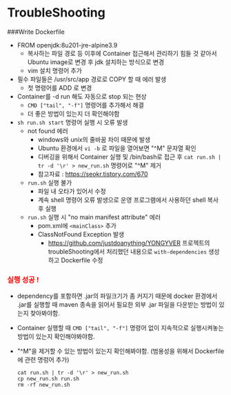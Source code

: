 TroubleShooting
===

###Write Dockerfile
- FROM openjdk:8u201-jre-alpine3.9
  - 복사하는 파일 경로 등 이후에 Container 접근해서 관리하기 힘들 것 같아서 Ubuntu image로 변경 후 jdk 설치하는 방식으로 변경
  - vim 설치 명령어 추가
- 필수 파일들은 /usr/src/app 경로로 COPY 할 때 에러 발생
  - 첫 명령어를 ADD 로 변경
- Container를 -d run 해도 자동으로 stop 되는 현상
  - `CMD ["tail", "-f"]` 명령어를 추가해서 해결
  - 더 좋은 방법이 있는지 더 확인해야함
- `sh run.sh start` 명령어 실행 시 오류 발생
  - not found 에러 
    - windows와 unix의 줄바꿈 차이 때문에 발생
    - Ubuntu 환경에서 `vi -b` 로 파일을 열어보면 "^M" 문자열 확인
    - 디버깅을 위해서 Container 실행 및 /bin/bash로 접근 후 `cat run.sh | tr -d '\r' > new_run.sh` 명령어로 "^M" 제거
    - 참고자료 : https://seokr.tistory.com/670
  - `run.sh` 실행 불가
    - 파일 내 오타가 있어서 수정
    - 계속 shell 명령어 오류 발생으로 운영 프로그램에서 사용하던 shell 복사 후 실행
  - `run.sh` 실행 시 "no main manifest attribute" 에러
    - pom.xml에 `<mainClass>` 추가
    - ClassNotFound Exception 발생
      - https://github.com/justdoanything/YONGYVER 프로젝트의 troubleShooting에서 처리했던 내용으로 `with-dependencies` 생성하고 Dockerfile 수정
### <span style="color:red">실행 성공 !</span>
  - dependency를 포함하면 .jar의 파일크기가 좀 커지기 때문에 docker 환경에서 .jar를 실행할 때 maven 종속을 읽어서 필요한 외부 .jar 파일을 다운받는 방법이 있는지 찾아봐야함.

  - Container 실행할 때 `CMD ["tail", "-f"]` 명령어 없이 지속적으로 실행시켜놓는 방법이 있는지 확인해야봐야함.

  - "^M"을 제거할 수 있는 방법이 있는지 확인해봐야함.
    (범용성을 위해서 Dockerfile에 관련 명렁어 추가)
    ```
    cat run.sh | tr -d '\r' > new_run.sh
    cp new_run.sh run.sh
    rm -rf new_run.sh
    ```